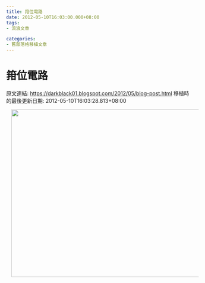 ```yaml
---
title: 箝位電路
date: 2012-05-10T16:03:00.000+08:00
tags: 
- 流浪文章

categories:
- 舊部落格移植文章
---
```


# 箝位電路

原文連結: https://darkblack01.blogspot.com/2012/05/blog-post.html
移植時的最後更新日期: 2012-05-10T16:03:28.813+08:00

<div class="separator" style="clear: both; text-align: center;"><a href="http://2.bp.blogspot.com/-CUur0BJSuzs/T6t2Djg_GrI/AAAAAAAAC3o/4HOkXb1er9Q/s1600/%E9%9B%BB%E8%B7%AF.JPG" imageanchor="1" style="margin-left: 1em; margin-right: 1em;"><img border="0" height="451" src="http://2.bp.blogspot.com/-CUur0BJSuzs/T6t2Djg_GrI/AAAAAAAAC3o/4HOkXb1er9Q/s640/%E9%9B%BB%E8%B7%AF.JPG" width="640" /></a></div><br />
